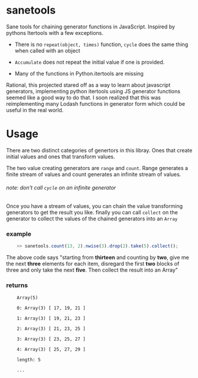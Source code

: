# sanetools

Sane tools for chaining generator functions in JavaScript. Inspired by pythons Itertools with a few exceptions.

- There is no `repeat(object, times)` function, `cycle` does the same thing when called with an object

- `Accumulate` does not repeat the initial value if one is provided.

- Many of the functions in Python.itertools are missing

Rational, this projected stared off as a way to learn about javascript generators, implementing python itertools using JS generator functions seemed like a good way to do that. I soon realized that this was reimplementing many Lodash functions in generator form which could be useful in the real world.

# Usage

There are two distinct categories of genertors in this libray. Ones that create initial values and ones that transform values.

The two value creating generators are `range` and `count`. Range generates a finite stream of values and count generates an infinite stream of values.

###### note: don't call `cycle` on an infinite generator

Once you have a stream of values, you can chain the value transforming generators to get the result you like. finally you can call `collect` on the generator to collect the values of the chained generators into an `Array`

### example

```javascript
    >> sanetools.count(13, 2).nwise(3).drop(2).take(5).collect();
```

The above code says "starting from **thirteen** and counting by **two**, give me the next **three** elements for each item, disregard the first **two** blocks of three and only take the next **five**. Then collect the result into an Array"

### returns

```
    Array(5)
    ​
    0: Array(3) [ 17, 19, 21 ]
    ​
    1: Array(3) [ 19, 21, 23 ]
    ​
    2: Array(3) [ 21, 23, 25 ]
    ​
    3: Array(3) [ 23, 25, 27 ]
    ​
    4: Array(3) [ 25, 27, 29 ]
    ​
    length: 5

    ...

```